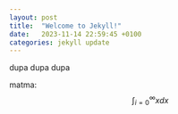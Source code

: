 ```yaml
---
layout: post
title:  "Welcome to Jekyll!"
date:   2023-11-14 22:59:45 +0100
categories: jekyll update
---
```


dupa dupa dupa

matma:
$$
    \int_{i=0}^{\infty} x dx
$$
